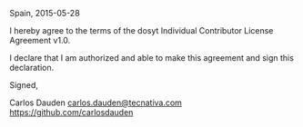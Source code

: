 Spain, 2015-05-28

I hereby agree to the terms of the dosyt Individual Contributor License Agreement v1.0.

I declare that I am authorized and able to make this agreement and sign this declaration.

Signed,

Carlos Dauden carlos.dauden@tecnativa.com https://github.com/carlosdauden
